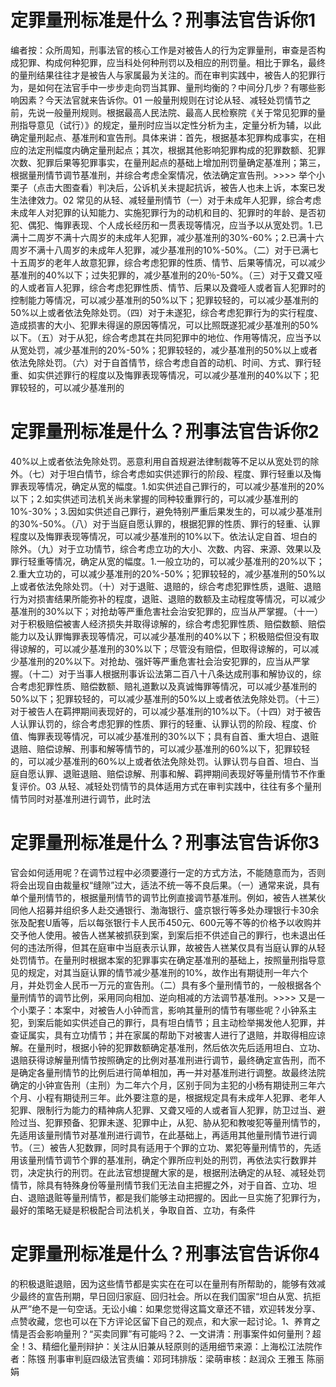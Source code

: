 # 定罪量刑标准是什么？刑事法官告诉你1

编者按：众所周知，刑事法官的核心工作是对被告人的行为定罪量刑，审查是否构成犯罪、构成何种犯罪，应当科处何种刑罚以及相应的刑罚量。相比于罪名，最终的量刑结果往往才是被告人与家属最为关注的。而在审判实践中，被告人的犯罪行为，是如何在法官手中一步步走向罚当其罪、量刑均衡的？中间分几步？有哪些影响因素？今天法官就来告诉你。01 一般量刑规则在讨论从轻、减轻处罚情节之前，先说一般量刑规则。根据最高人民法院、最高人民检察院《关于常见犯罪的量刑指导意见（试行）》的规定，量刑时应当以定性分析为主，定量分析为辅，以此确定量刑起点、基准刑和宣告刑。具体来讲：首先，根据基本犯罪构成事实，在相应的法定刑幅度内确定量刑起点；其次，根据其他影响犯罪构成的犯罪数额、犯罪次数、犯罪后果等犯罪事实，在量刑起点的基础上增加刑罚量确定基准刑；第三，根据量刑情节调节基准刑，并综合考虑全案情况，依法确定宣告刑。>>>> 举个小栗子（点击大图查看）判决后，公诉机关未提起抗诉，被告人也未上诉，本案已发生法律效力。02 常见的从轻、减轻量刑情节（一）对于未成年人犯罪，综合考虑未成年人对犯罪的认知能力、实施犯罪行为的动机和目的、犯罪时的年龄、是否初犯、偶犯、悔罪表现、个人成长经历和一贯表现等情况，应当予以从宽处罚。1.已满十二周岁不满十六周岁的未成年人犯罪，减少基准刑的30%-60%；2.已满十六周岁不满十八周岁的未成年人犯罪，减少基准刑的10%-50%。（二）对于已满七十五周岁的老年人故意犯罪，综合考虑犯罪的性质、情节、后果等情况，可以减少基准刑的40%以下；过失犯罪的，减少基准刑的20％-50%。（三）对于又聋又哑的人或者盲人犯罪，综合考虑犯罪性质、情节、后果以及聋哑人或者盲人犯罪时的控制能力等情况，可以减少基准刑的50%以下；犯罪较轻的，可以减少基准刑的50%以上或者依法免除处罚。（四）对于未遂犯，综合考虑犯罪行为的实行程度、造成损害的大小、犯罪未得逞的原因等情况，可以比照既遂犯减少基准刑的50%以下。（五）对于从犯，综合考虑其在共同犯罪中的地位、作用等情况，应当予以从宽处罚，减少基准刑的20%-50%；犯罪较轻的，减少基准刑的50%以上或者依法免除处罚。（六）对于自首情节，综合考虑自首的动机、时间、方式、罪行轻重、如实供述罪行的程度以及悔罪表现等情况，可以减少基准刑的40%以下；犯罪较轻的，可以减少基准刑的

# 定罪量刑标准是什么？刑事法官告诉你2

40%以上或者依法免除处罚。恶意利用自首规避法律制裁等不足以从宽处罚的除外。（七）对于坦白情节，综合考虑如实供述罪行的阶段、程度、罪行轻重以及悔罪表现等情况，确定从宽的幅度。1.如实供述自己罪行的，可以减少基准刑的20%以下；2.如实供述司法机关尚未掌握的同种较重罪行的，可以减少基准刑的10%-30%；3.因如实供述自己罪行，避免特别严重后果发生的，可以减少基准刑的30%-50%。（八）对于当庭自愿认罪的，根据犯罪的性质、罪行的轻重、认罪程度以及悔罪表现等情况，可以减少基准刑的10%以下。依法认定自首、坦白的除外。（九）对于立功情节，综合考虑立功的大小、次数、内容、来源、效果以及罪行轻重等情况，确定从宽的幅度。1.一般立功的，可以减少基准刑的20%以下；2.重大立功的，可以减少基准刑的20%-50%；犯罪较轻的，减少基准刑的50%以上或者依法免除处罚。（十）对于退赃、退赔的，综合考虑犯罪性质，退赃、退赔行为对损害结果所能弥补的程度，退赃、退赔的数额及主动程度等情况，可以减少基准刑的30%以下；对抢劫等严重危害社会治安犯罪的，应当从严掌握。（十一）对于积极赔偿被害人经济损失并取得谅解的，综合考虑犯罪性质、赔偿数额、赔偿能力以及认罪悔罪表现等情况，可以减少基准刑的40%以下；积极赔偿但没有取得谅解的，可以减少基准刑的30%以下；尽管没有赔偿，但取得谅解的，可以减少基准刑的20%以下。对抢劫、强奸等严重危害社会治安犯罪的，应当从严掌握。（十二）对于当事人根据刑事诉讼法第二百八十八条达成刑事和解协议的，综合考虑犯罪性质、赔偿数额、赔礼道歉以及真诚悔罪等情况，可以减少基准刑的50%以下；犯罪较轻的，可以减少基准刑的50%以上或者依法免除处罚。（十三）对于被告人在羁押期间表现好的，可以减少基准刑的10%以下。（十四）对于被告人认罪认罚的，综合考虑犯罪的性质、罪行的轻重、认罪认罚的阶段、程度、价值、悔罪表现等情况，可以减少基准刑的30%以下；具有自首、重大坦白、退赃退赔、赔偿谅解、刑事和解等情节的，可以减少基准刑的60%以下，犯罪较轻的，可以减少基准刑的60%以上或者依法免除处罚。认罪认罚与自首、坦白、当庭自愿认罪、退赃退赔、赔偿谅解、刑事和解、羁押期间表现好等量刑情节不作重复评价。03 从轻、减轻处罚情节的具体适用方式在审判实践中，往往有多个量刑情节同时对基准刑进行调节，此时法

# 定罪量刑标准是什么？刑事法官告诉你3

官会如何适用呢？在调节过程中必须要遵行一定的方式方法，不能随意而为，否则将会出现自由裁量权“缝隙”过大，适法不统一等不良后果。（一）通常来说，具有单个量刑情节的，根据量刑情节的调节比例直接调节基准刑。例如，被告人禚某伙同他人招募并组织多人赴交通银行、渤海银行、盛京银行等多处办理银行卡30余张及配套U盾等，后以每张银行卡人民币450元、600元等不等的价格予以收购并交予他人使用。被告人禚某被抓获到案，到案后拒不供述自己的罪行，也未退出任何的违法所得，但其在庭审中当庭表示认罪，故被告人禚某仅具有当庭认罪的从轻处罚情节。在量刑时根据本案的犯罪事实在确定基准刑的基础上，按照量刑指导意见的规定，对其当庭认罪的情节减少基准刑的10%，故作出有期徒刑一年六个月，并处罚金人民币一万元的宣告刑。（二）具有多个量刑情节的，一般根据各个量刑情节的调节比例，采用同向相加、逆向相减的方法调节基准刑。>>>> 又是一个小栗子：本案中，对被告人小钟而言，影响其量刑的情节有哪些呢？小钟系主犯，到案后能如实供述自己的罪行，具有坦白情节；且主动检举揭发他人犯罪，并查证属实，具有立功情节；并在家属的帮助下对被害人进行了退赔，并取得相应谅解。在量刑时，根据小钟的犯罪数额确定基准刑，然后依次先后适用坦白、立功、退赔获得谅解量刑情节按照确定的比例对基准刑进行调节，最终确定宣告刑，而不是确定各量刑情节的比例后进行简单相加，再一并对基准刑进行调整。故最终法院确定的小钟宣告刑（主刑）为二年六个月，区别于同为主犯的小杨有期徒刑三年六个月、小程有期徒刑三年。此外要注意的是，根据规定具有未成年人犯罪、老年人犯罪、限制行为能力的精神病人犯罪、又聋又哑的人或者盲人犯罪，防卫过当、避险过当、犯罪预备、犯罪未遂、犯罪中止，从犯、胁从犯和教唆犯等量刑情节的，先适用该量刑情节对基准刑进行调节，在此基础上，再适用其他量刑情节进行调节。（三）被告人犯数罪，同时具有适用于个罪的立功、累犯等量刑情节的，先适用该量刑情节调节个罪的基准刑，确定个罪所应判处的刑罚，再依法实行数罪并罚，决定执行的刑罚。在此法官想提醒大家的是，根据刑法确定的从轻、减轻处罚情节，除具有特殊身份等量刑情节我们无法自主把握之外，对于自首、立功、坦白、退赔退赃等量刑情节，都是我们能够主动把握的。因此一旦实施了犯罪行为，最好的策略无疑是积极配合司法机关，争取自首、立功，有条件

# 定罪量刑标准是什么？刑事法官告诉你4

的积极退赃退赔，因为这些情节都是实实在在可以在量刑有所帮助的，能够有效减少最终的宣告刑期，早日回归家庭、回归社会。所以在我们国家“坦白从宽、抗拒从严”绝不是一句空话。无讼小编：如果您觉得这篇文章还不错，欢迎转发分享、点赞收藏，您也可以在下方评论区留下自己的观点，和大家一起讨论。1、养育之情是否会影响量刑？“买卖同罪”有可能吗？2、一文讲清：刑事案件如何量刑？超全！3、精细化量刑辩护：关注从旧兼从轻原则的适用细节来源：上海松江法院作者：陈镪 刑事审判庭四级法官责编：邓珂玮排版：梁萌审核：赵润众 王雅玉 陈丽娟

